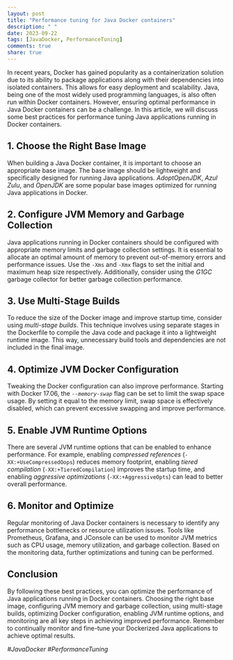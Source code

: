 ```yaml
---
layout: post
title: "Performance tuning for Java Docker containers"
description: " "
date: 2023-09-22
tags: [JavaDocker, PerformanceTuning]
comments: true
share: true
---
```


In recent years, Docker has gained popularity as a containerization solution due to its ability to package applications along with their dependencies into isolated containers. This allows for easy deployment and scalability. Java, being one of the most widely used programming languages, is also often run within Docker containers. However, ensuring optimal performance in Java Docker containers can be a challenge. In this article, we will discuss some best practices for performance tuning Java applications running in Docker containers.

## 1. Choose the Right Base Image
When building a Java Docker container, it is important to choose an appropriate base image. The base image should be lightweight and specifically designed for running Java applications. *AdoptOpenJDK*, *Azul Zulu*, and *OpenJDK* are some popular base images optimized for running Java applications in Docker.

## 2. Configure JVM Memory and Garbage Collection
Java applications running in Docker containers should be configured with appropriate memory limits and garbage collection settings. It is essential to allocate an optimal amount of memory to prevent out-of-memory errors and performance issues. Use the `-Xms` and `-Xmx` flags to set the initial and maximum heap size respectively. Additionally, consider using the *G1GC* garbage collector for better garbage collection performance.

## 3. Use Multi-Stage Builds
To reduce the size of the Docker image and improve startup time, consider using *multi-stage builds*. This technique involves using separate stages in the Dockerfile to compile the Java code and package it into a lightweight runtime image. This way, unnecessary build tools and dependencies are not included in the final image.

## 4. Optimize JVM Docker Configuration
Tweaking the Docker configuration can also improve performance. Starting with Docker 17.06, the *`--memory-swap`* flag can be set to limit the swap space usage. By setting it equal to the memory limit, swap space is effectively disabled, which can prevent excessive swapping and improve performance.

## 5. Enable JVM Runtime Options
There are several JVM runtime options that can be enabled to enhance performance. For example, enabling *compressed references* (`-XX:+UseCompressedOops`) reduces memory footprint, enabling *tiered compilation* (`-XX:+TieredCompilation`) improves the startup time, and enabling *aggressive optimizations* (`-XX:+AggressiveOpts`) can lead to better overall performance.

## 6. Monitor and Optimize
Regular monitoring of Java Docker containers is necessary to identify any performance bottlenecks or resource utilization issues. Tools like Prometheus, Grafana, and JConsole can be used to monitor JVM metrics such as CPU usage, memory utilization, and garbage collection. Based on the monitoring data, further optimizations and tuning can be performed.

## Conclusion
By following these best practices, you can optimize the performance of Java applications running in Docker containers. Choosing the right base image, configuring JVM memory and garbage collection, using multi-stage builds, optimizing Docker configuration, enabling JVM runtime options, and monitoring are all key steps in achieving improved performance. Remember to continually monitor and fine-tune your Dockerized Java applications to achieve optimal results.

*#JavaDocker #PerformanceTuning*